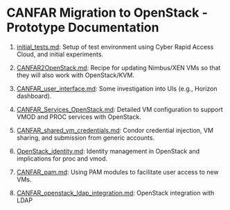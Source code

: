 # CANFAR Migration to OpenStack - Prototype Documentation

1. [initial_tests.md](https://github.com/canfar/openstack-sandbox/blob/master/doc/initial_tests.md): Setup of test environment using Cyber Rapid Access Cloud, and initial experiments.

2. [CANFAR2OpenStack.md](https://github.com/canfar/openstack-sandbox/blob/master/doc/CANFAR2OpenStack.md): Recipe for updating Nimbus/XEN VMs so that they will also work with OpenStack/KVM.

3. [CANFAR_user_interface.md](https://github.com/canfar/openstack-sandbox/blob/master/doc/CANFAR_user_interface.md): Some investigation into UIs (e.g., Horizon dashboard).

4. [CANFAR_Services_OpenStack.md](https://github.com/canfar/openstack-sandbox/blob/master/doc/CANFAR_Services_OpenStack.md): Detailed VM configuration to support VMOD and PROC services with OpenStack.

5. [CANFAR_shared_vm_credentials.md](https://github.com/canfar/openstack-sandbox/blob/master/doc/CANFAR_shared_vm_credentials.md): Condor credential injection, VM sharing, and submission from generic accounts.

6. [OpenStack_identity.md](https://github.com/canfar/openstack-sandbox/blob/master/doc/OpenStack_identity.md): Identity management in OpenStack and implications for proc and vmod.

7. [CANFAR_pam.md](https://github.com/canfar/openstack-sandbox/blob/master/doc/CANFAR_pam.md): Using PAM modules to facilitate user access to new VMs.

8. [CANFAR_openstack_ldap_integration.md](https://github.com/canfar/openstack-sandbox/blob/master/doc/CANFAR_openstack_ldap_integration.md): OpenStack integration with LDAP
